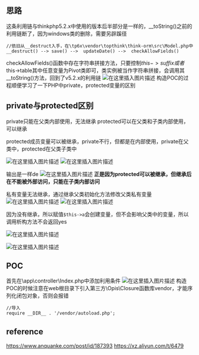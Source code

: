 ﻿## 思路
这条利用链与thinkphp5.2.x中使用的版本后半部分是一样的，__toString()之前的利用链断了，因为windows类的删除，需要另辟蹊径
```
//依旧从__destruct入手，在\tp6x\vendor\topthink\think-orm\src\Model.php中
__destruct() --> save() -->  updateDate() -->  checkAllowFields() 
```
checkAllowFields()函数中存在字符串拼接方法，只要控制$this->suffix或者$this->table其中任意变量为Pivot类即可，类实例被当作字符串拼接，会调用其__toString()方法，回到了v5.2.x的利用链
![在这里插入图片描述](https://img-blog.csdnimg.cn/2019101716220741.png?x-oss-process=image/watermark,type_ZmFuZ3poZW5naGVpdGk,shadow_10,text_aHR0cHM6Ly9ibG9nLmNzZG4ubmV0L3FxXzQxODA5ODk2,size_16,color_FFFFFF,t_70)
构造POC的过程顺便学习了一下PHP中private，protected变量的区别

## private与protected区别
private只能在父类内部使用，无法继承
protected可以在父类和子类内部使用，可以继承

protected成员变量可以被继承，private不行，但都是在内部使用，private在父类中，protected在父类子类中
 
 ![在这里插入图片描述](https://img-blog.csdnimg.cn/20191017162909461.png?x-oss-process=image/watermark,type_ZmFuZ3poZW5naGVpdGk,shadow_10,text_aHR0cHM6Ly9ibG9nLmNzZG4ubmV0L3FxXzQxODA5ODk2,size_16,color_FFFFFF,t_70)
 ![在这里插入图片描述](https://img-blog.csdnimg.cn/20191017162917263.png?x-oss-process=image/watermark,type_ZmFuZ3poZW5naGVpdGk,shadow_10,text_aHR0cHM6Ly9ibG9nLmNzZG4ubmV0L3FxXzQxODA5ODk2,size_16,color_FFFFFF,t_70)
 
输出是一样de
 ![在这里插入图片描述](https://img-blog.csdnimg.cn/20191017162923138.png)
**正是因为protected可以被继承，但继承后在不能被外部访问，只能在子类内部访问**
 
私有变量无法继承，通过继承父类初始化方法修改父类私有变量
 ![在这里插入图片描述](https://img-blog.csdnimg.cn/20191017162937991.png?x-oss-process=image/watermark,type_ZmFuZ3poZW5naGVpdGk,shadow_10,text_aHR0cHM6Ly9ibG9nLmNzZG4ubmV0L3FxXzQxODA5ODk2,size_16,color_FFFFFF,t_70)
 ![在这里插入图片描述](https://img-blog.csdnimg.cn/20191017162944411.png)
 
 
 
因为没有继承，所以赋值`$this->a`会创建变量，但不会影响父类中的变量，所以调用析构方法不会返回yes
 
 ![在这里插入图片描述](https://img-blog.csdnimg.cn/20191017162952336.png?x-oss-process=image/watermark,type_ZmFuZ3poZW5naGVpdGk,shadow_10,text_aHR0cHM6Ly9ibG9nLmNzZG4ubmV0L3FxXzQxODA5ODk2,size_16,color_FFFFFF,t_70)
 
![在这里插入图片描述](https://img-blog.csdnimg.cn/20191017162956756.png)

## POC

首先在\app\controller\Index.php中添加利用条件
![在这里插入图片描述](https://img-blog.csdnimg.cn/20191017163107784.png?x-oss-process=image/watermark,type_ZmFuZ3poZW5naGVpdGk,shadow_10,text_aHR0cHM6Ly9ibG9nLmNzZG4ubmV0L3FxXzQxODA5ODk2,size_16,color_FFFFFF,t_70)
构造POC的时候注意在web根目录下引入第三方\Opis\Closure函数库vendor，才能序列化闭包对象，否则会报错

```
//导入
require __DIR__ . '/vendor/autoload.php';
```


## reference
https://www.anquanke.com/post/id/187393
https://xz.aliyun.com/t/6479
